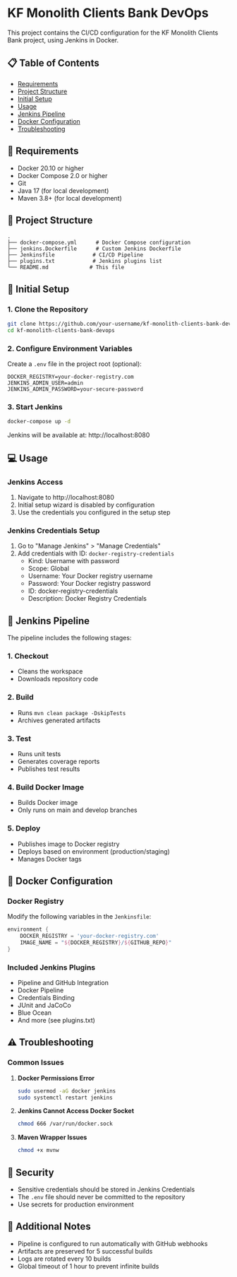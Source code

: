# KF Monolith Clients Bank DevOps

This project contains the CI/CD configuration for the KF Monolith Clients Bank project, using Jenkins in Docker.

## 📋 Table of Contents

- [Requirements](#requirements)
- [Project Structure](#project-structure)
- [Initial Setup](#initial-setup)
- [Usage](#usage)
- [Jenkins Pipeline](#jenkins-pipeline)
- [Docker Configuration](#docker-configuration)
- [Troubleshooting](#troubleshooting)

## 🔧 Requirements

- Docker 20.10 or higher
- Docker Compose 2.0 or higher
- Git
- Java 17 (for local development)
- Maven 3.8+ (for local development)

## 📁 Project Structure

```
.
├── docker-compose.yml      # Docker Compose configuration
├── jenkins.Dockerfile      # Custom Jenkins Dockerfile
├── Jenkinsfile            # CI/CD Pipeline
├── plugins.txt            # Jenkins plugins list
└── README.md             # This file
```

## 🚀 Initial Setup

### 1. Clone the Repository

```bash
git clone https://github.com/your-username/kf-monolith-clients-bank-devops.git
cd kf-monolith-clients-bank-devops
```

### 2. Configure Environment Variables

Create a `.env` file in the project root (optional):

```env
DOCKER_REGISTRY=your-docker-registry.com
JENKINS_ADMIN_USER=admin
JENKINS_ADMIN_PASSWORD=your-secure-password
```

### 3. Start Jenkins

```bash
docker-compose up -d
```

Jenkins will be available at: http://localhost:8080

## 💻 Usage

### Jenkins Access

1. Navigate to http://localhost:8080
2. Initial setup wizard is disabled by configuration
3. Use the credentials you configured in the setup step

### Jenkins Credentials Setup

1. Go to "Manage Jenkins" > "Manage Credentials"
2. Add credentials with ID: `docker-registry-credentials`
   - Kind: Username with password
   - Scope: Global
   - Username: Your Docker registry username
   - Password: Your Docker registry password
   - ID: docker-registry-credentials
   - Description: Docker Registry Credentials

## 🔄 Jenkins Pipeline

The pipeline includes the following stages:

### 1. Checkout
- Cleans the workspace
- Downloads repository code

### 2. Build
- Runs `mvn clean package -DskipTests`
- Archives generated artifacts

### 3. Test
- Runs unit tests
- Generates coverage reports
- Publishes test results

### 4. Build Docker Image
- Builds Docker image
- Only runs on main and develop branches

### 5. Deploy
- Publishes image to Docker registry
- Deploys based on environment (production/staging)
- Manages Docker tags

## 🐳 Docker Configuration

### Docker Registry

Modify the following variables in the `Jenkinsfile`:

```groovy
environment {
    DOCKER_REGISTRY = 'your-docker-registry.com'
    IMAGE_NAME = "${DOCKER_REGISTRY}/${GITHUB_REPO}"
}
```

### Included Jenkins Plugins

- Pipeline and GitHub Integration
- Docker Pipeline
- Credentials Binding
- JUnit and JaCoCo
- Blue Ocean
- And more (see plugins.txt)

## ⚠️ Troubleshooting

### Common Issues

1. **Docker Permissions Error**
   ```bash
   sudo usermod -aG docker jenkins
   sudo systemctl restart jenkins
   ```

2. **Jenkins Cannot Access Docker Socket**
   ```bash
   chmod 666 /var/run/docker.sock
   ```

3. **Maven Wrapper Issues**
   ```bash
   chmod +x mvnw
   ```

## 🔐 Security

- Sensitive credentials should be stored in Jenkins Credentials
- The `.env` file should never be committed to the repository
- Use secrets for production environment

## 📝 Additional Notes

- Pipeline is configured to run automatically with GitHub webhooks
- Artifacts are preserved for 5 successful builds
- Logs are rotated every 10 builds
- Global timeout of 1 hour to prevent infinite builds
